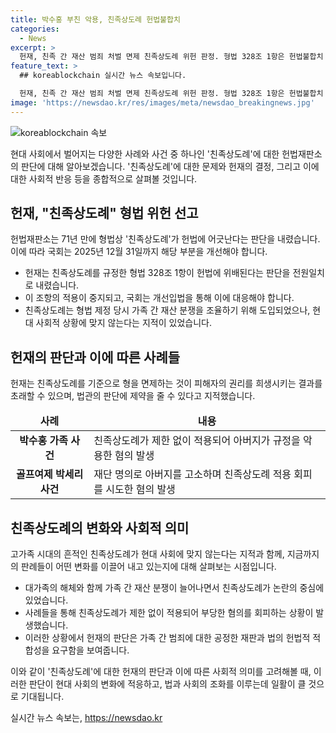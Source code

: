 ```yaml
---
title: 박수홍 부친 악용, 친족상도례 헌법불합치
categories:
  - News
excerpt: >
  헌재, 친족 간 재산 범죄 처벌 면제 친족상도례 위헌 판정. 형법 328조 1항은 헌법불합치 결정으로 중지, 국회는 2025년 12월 31일까지 개선입법 필요. 헌재는 친족관계로 형 면제하면 피해자 권리 희생, 친족경제적 착취 우려 지적. 이에 반해 328조 2항은 합헌 결정. 대가족 시대 끝나고 법 조항이 시대착오적 비판. 2022년 박수홍 가족 사건과 박세리 사건이 관련해 친족상도례 악용 의혹 제기.
feature_text: >
  ## koreablockchain 실시간 뉴스 속보입니다.

  헌재, 친족 간 재산 범죄 처벌 면제 친족상도례 위헌 판정. 형법 328조 1항은 헌법불합치 결정으로 중지, 국회는 2025년 12월 31일까지 개선입법 필요. 헌재는 친족관계로 형 면제하면 피해자 권리 희생, 친족경제적 착취 우려 지적. 이에 반해 328조 2항은 합헌 결정. 대가족 시대 끝나고 법 조항이 시대착오적 비판. 2022년 박수홍 가족 사건과 박세리 사건이 관련해 친족상도례 악용 의혹 제기.
image: 'https://newsdao.kr/res/images/meta/newsdao_breakingnews.jpg'
---
```


<p><img src="https://newsdao.kr/res/images/meta/newsdao_breakingnews.jpg" alt="koreablockchain 속보" /></p>

<p>현대 사회에서 벌어지는 다양한 사례와 사건 중 하나인 '친족상도례'에 대한 헌법재판소의 판단에 대해 알아보겠습니다. '친족상도례'에 대한 문제와 헌재의 결정, 그리고 이에 대한 사회적 반응 등을 종합적으로 살펴볼 것입니다.</p>

<h2 data-ke-size="size26">헌재, "친족상도례" 형법 위헌 선고</h2>

<p data-ke-size="size16">헌법재판소는 71년 만에 형법상 '친족상도례'가 헌법에 어긋난다는 판단을 내렸습니다. 이에 따라 국회는 2025년 12월 31일까지 해당 부분을 개선해야 합니다.</p>

<ul>
<li>헌재는 친족상도례를 규정한 형법 328조 1항이 헌법에 위배된다는 판단을 전원일치로 내렸습니다.</li>
<li>이 조항의 적용이 중지되고, 국회는 개선입법을 통해 이에 대응해야 합니다.</li>
<li>친족상도례는 형법 제정 당시 가족 간 재산 분쟁을 조율하기 위해 도입되었으나, 현대 사회적 상황에 맞지 않는다는 지적이 있었습니다.</li>
</ul>

<h2 data-ke-size="size26">헌재의 판단과 이에 따른 사례들</h2>

<p data-ke-size="size16">헌재는 친족상도례를 기준으로 형을 면제하는 것이 피해자의 권리를 희생시키는 결과를 초래할 수 있으며, 법관의 판단에 제약을 줄 수 있다고 지적했습니다.</p>

<table>
<thead>
<tr>
<td style="text-align: center; height: 17px;"><b>사례</b></td>
<td style="text-align: center; height: 17px;"><b>내용</b></td>
</tr>
</thead>
<tbody>
<tr>
<td style="text-align: center; height: 17px;"><b>박수홍 가족 사건</b></td>
<td>친족상도례가 제한 없이 적용되어 아버지가 규정을 악용한 혐의 발생</td>
</tr>
<tr>
<td style="text-align: center; height: 17px;"><b>골프여제 박세리 사건</b></td>
<td>재단 명의로 아버지를 고소하며 친족상도례 적용 회피를 시도한 혐의 발생</td>
</tr>
</tbody>
</table>

<h2 data-ke-size="size26">친족상도례의 변화와 사회적 의미</h2>

<p data-ke-size="size16">고가족 시대의 흔적인 친족상도례가 현대 사회에 맞지 않는다는 지적과 함께, 지금까지의 판례들이 어떤 변화를 이끌어 내고 있는지에 대해 살펴보는 시점입니다.</p>

<ul>
<li>대가족의 해체와 함께 가족 간 재산 분쟁이 늘어나면서 친족상도례가 논란의 중심에 있었습니다.</li>
<li>사례들을 통해 친족상도례가 제한 없이 적용되어 부당한 혐의를 회피하는 상황이 발생했습니다.</li>
<li>이러한 상황에서 헌재의 판단은 가족 간 범죄에 대한 공정한 재판과 법의 헌법적 적합성을 요구함을 보여줍니다.</li>
</ul>

<p>이와 같이 '친족상도례'에 대한 헌재의 판단과 이에 따른 사회적 의미를 고려해볼 때, 이러한 판단이 현대 사회의 변화에 적응하고, 법과 사회의 조화를 이루는데 일활이 클 것으로 기대됩니다.</p>
실시간 뉴스 속보는, <a href="https://newsdao.kr" rel="dofollow">https://newsdao.kr</a>


